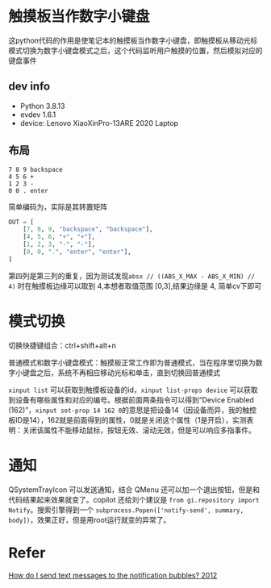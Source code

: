 # 触摸板当作数字小键盘

这python代码的作用是使笔记本的触摸板当作数字小键盘，即触摸板从移动光标模式切换为数字小键盘模式之后，这个代码监听用户触摸的位置，然后模拟对应的键盘事件

## dev info

- Python 3.8.13
- evdev 1.6.1
- device: Lenovo XiaoXinPro-13ARE 2020 Laptop

## 布局

```
7 8 9 backspace
4 5 6 +
1 2 3 -
0 0 . enter
```

简单编码为，实际是其转置矩阵

```python
OUT = [
    [7, 8, 9, "backspace", "backspace"],
    [4, 5, 6, "+", "+"],
    [1, 2, 3, "-", "-"],
    [0, 0, ".", "enter", "enter"],
]
```

第四列是第三列的重复，因为测试发现`absx // ((ABS_X_MAX - ABS_X_MIN) // 4)` 时在触摸板边缘可以取到 4,本想者取值范围 [0,3],结果边缘是 4, 简单cv下即可

# 模式切换

切换快捷键组合：ctrl+shift+alt+n

普通模式和数字小键盘模式：触摸板正常工作即为普通模式，当在程序里切换为数字小键盘之后，系统不再相应移动光标和单击，直到切换回普通模式

`xinput list` 可以获取到触摸板设备的id，`xinput list-props device` 可以获取到设备有哪些属性和对应的编号。根据前面两条指令可以得到“Device Enabled (162)”，`xinput set-prop 14 162 0`的意思是把设备14（因设备而异，我的触控板ID是14），162就是前面得到的属性，0就是关闭这个属性（1是开启），实测表明：关闭该属性不能移动鼠标，按钮无效、滚动无效，但是可以响应多指事件。

# 通知

QSystemTrayIcon 可以发送通知，结合 QMenu 还可以加一个退出按钮，但是和代码结果起来效果就变了。copilot 还给刘个建议是 `from gi.repository import Notify`。搜索引擎得到一个 `subprocess.Popen(['notify-send', summary, body])`，效果正好，但是用root运行就变的异常了。

# Refer

[How do I send text messages to the notification bubbles? 2012](https://askubuntu.com/questions/108764/how-do-i-send-text-messages-to-the-notification-bubbles)
